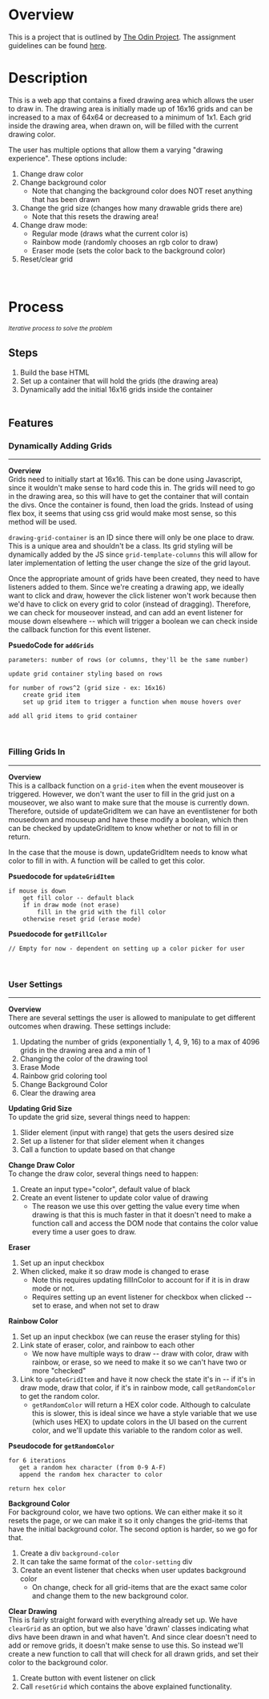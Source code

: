 # Overview
This is a project that is outlined by [The Odin Project](https://www.theodinproject.com/about). The assignment guidelines can be found [here](https://www.theodinproject.com/lessons/foundations-etch-a-sketch).

# Description
This is a web app that contains a fixed drawing area which allows the user to draw in. The drawing area is initially made up of 16x16 grids and can be increased to a max of 64x64 or decreased to a minimum of 1x1. Each grid inside the drawing area, when drawn on, will be filled with the current drawing color.

The user has multiple options that allow them a varying "drawing experience". These options include:
1. Change draw color
2. Change background color
    * Note that changing the background color does NOT reset anything that has been drawn
3. Change the grid size (changes how many drawable grids there are)
    * Note that this resets the drawing area!
4. Change draw mode:
    * Regular mode (draws what the current color is)
    * Rainbow mode (randomly chooses an rgb color to draw)
    * Eraser mode (sets the color back to the background color)
5. Reset/clear grid

<br>


# Process
<small>*Iterative process to solve the problem*</small>
## Steps
1. Build the base HTML
2. Set up a container that will hold the grids (the drawing area)
3. Dynamically add the initial 16x16 grids inside the container
<br></br>
## Features
### Dynamically Adding Grids
---
**Overview**\
Grids need to initially start at 16x16. This can be done using Javascript, since it wouldn't make sense to hard code this in. The grids will need to go in the drawing area, so this will have to get the container that will contain the divs. Once the container is found, then load the grids. Instead of using flex box, it seems that using css grid would make most sense, so this method will be used.

`drawing-grid-container` is an ID since there will only be one place to draw. This is a unique area and shouldn't be a class. Its grid styling will be dynamically added by the JS since `grid-template-columns` this will allow for later implementation of letting the user change the size of the grid layout.

Once the appropriate amount of grids have been created, they need to have listeners added to them. Since we're creating a drawing app, we ideally want to click and draw, however the click listener won't work because then we'd have to click on every grid to color (instead of dragging). Therefore, we can check for mouseover instead, and can add an event listener for mouse down elsewhere -- which will trigger a boolean we can check inside the callback function for this event listener.

**PsuedoCode for `addGrids`**
```
parameters: number of rows (or columns, they'll be the same number)

update grid container styling based on rows

for number of rows^2 (grid size - ex: 16x16)
    create grid item
    set up grid item to trigger a function when mouse hovers over

add all grid items to grid container
```
<br>

### Filling Grids In
---
**Overview**\
This is a callback function on a `grid-item` when the event mouseover is triggered. However, we don't want the user to fill in the grid just on a mouseover, we also want to make sure that the mouse is currently down. Therefore, outside of updateGridItem we can have an eventlistener for both mousedown and mouseup and have these modify a boolean, which then can be checked by updateGridItem to know whether or not to fill in or return.

In the case that the mouse is down, updateGridItem needs to know what color to fill in with. A function will be called to get this color.

**Psuedocode for `updateGridItem`**
```
if mouse is down
    get fill color -- default black
    if in draw mode (not erase)
        fill in the grid with the fill color
    otherwise reset grid (erase mode)
```

**Psuedocode for `getFillColor`**
```
// Empty for now - dependent on setting up a color picker for user
```
<br>

### User Settings
---
**Overview**\
There are several settings the user is allowed to manipulate to get different outcomes when drawing. These settings include: 
1. Updating the number of grids (exponentially 1, 4, 9, 16) to a max of 4096 grids in the drawing area and a min of 1
2. Changing the color of the drawing tool
3. Erase Mode
4. Rainbow grid coloring tool
5. Change Background Color
6. Clear the drawing area


**Updating Grid Size**\
To update the grid size, several things need to happen:
1. Slider element (input with range) that gets the users desired size
2. Set up a listener for that slider element when it changes
3. Call a function to update based on that change

**Change Draw Color**\
To change the draw color, several things need to happen:
1. Create an input type="color", default value of black
2. Create an event listener to update color value of drawing
    * The reason we use this over getting the value every time when drawing is that this is much faster in that it doesn't need to make a function call and access the DOM node that contains the color value every time a user goes to draw.

**Eraser**
1. Set up an input checkbox
2. When clicked, make it so draw mode is changed to erase
    * Note this requires updating fillInColor to account for if it is in draw mode or not.
    * Requires setting up an event listener for checkbox when clicked -- set to erase, and when not set to draw

**Rainbow Color**
1. Set up an input checkbox (we can reuse the eraser styling for this)
2. Link state of eraser, color, and rainbow to each other
    * We now have multiple ways to draw -- draw with color, draw with rainbow, or erase, so we need to make it so we can't have two or more "checked"
3. Link to `updateGridItem` and have it now check the state it's in -- if it's in draw mode, draw that color, if it's in rainbow mode, call `getRandomColor` to get the random color.
    * `getRandomColor` will return a HEX color code. Although to calculate this is slower, this is ideal since we have a style variable that we use (which uses HEX) to update colors in the UI based on the current color, and we'll update this variable to the random color as well.

**Pseudocode for `getRandomColor`**
```
for 6 iterations
   get a random hex character (from 0-9 A-F)
   append the random hex character to color

return hex color
```

**Background Color**\
For background color, we have two options. We can either make it so it resets the page, or we can make it so it only changes the grid-items that have the initial background color. The second option is harder, so we go for that.
1. Create a div `background-color`
2. It can take the same format of the `color-setting` div
3. Create an event listener that checks when user updates background color
    * On change, check for all grid-items that are the exact same color and change them to the new background color. 

**Clear Drawing**\
This is fairly straight forward with everything already set up. We have `clearGrid` as an option, but we also have 'drawn' classes indicating what divs have been drawn in and what haven't. And since clear doesn't need to add or remove grids, it doesn't make sense to use this. So instead we'll create a new function to call that will check for all drawn grids, and set their color to the background color.
1. Create button with event listener on click
2. Call `resetGrid` which contains the above explained functionality.





